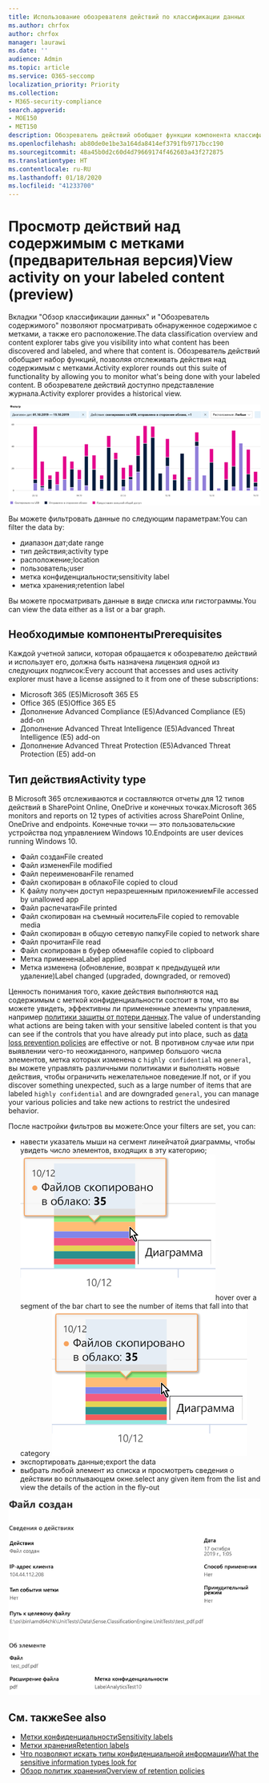 ```yaml
---
title: Использование обозревателя действий по классификации данных
ms.author: chrfox
author: chrfox
manager: laurawi
ms.date: ''
audience: Admin
ms.topic: article
ms.service: O365-seccomp
localization_priority: Priority
ms.collection:
- M365-security-compliance
search.appverid:
- MOE150
- MET150
description: Обозреватель действий обобщает функции компонента классификации данных, позволяя просматривать и фильтровать действия, выполняемые пользователями над содержимым с метками.
ms.openlocfilehash: ab80de0e1be3a164da8414ef3791fb9717bcc190
ms.sourcegitcommit: 48a45b0d2c60d4d79669174f462603a43f272875
ms.translationtype: HT
ms.contentlocale: ru-RU
ms.lasthandoff: 01/18/2020
ms.locfileid: "41233700"
---
```

# <a name="view-activity-on-your-labeled-content-preview"></a><span data-ttu-id="44677-103">Просмотр действий над содержимым с метками (предварительная версия)</span><span class="sxs-lookup"><span data-stu-id="44677-103">View activity on your labeled content (preview)</span></span>

<span data-ttu-id="44677-104">Вкладки "Обзор классификации данных" и "Обозреватель содержимого" позволяют просматривать обнаруженное содержимое с метками, а также его расположение.</span><span class="sxs-lookup"><span data-stu-id="44677-104">The data classification overview and content explorer tabs give you visibility into what content has been discovered and labeled, and where that content is.</span></span> <span data-ttu-id="44677-105">Обозреватель действий обобщает набор функций, позволяя отслеживать действия над содержимым с метками.</span><span class="sxs-lookup"><span data-stu-id="44677-105">Activity explorer rounds out this suite of functionality by allowing you to monitor what's being done with your labeled content.</span></span> <span data-ttu-id="44677-106">В обозревателе действий доступно представление журнала.</span><span class="sxs-lookup"><span data-stu-id="44677-106">Activity explorer provides a historical view.</span></span>

![снимок экрана: обзор обозревателя действий](media/data-classification-activity-explorer-1.png)

<span data-ttu-id="44677-108">Вы можете фильтровать данные по следующим параметрам:</span><span class="sxs-lookup"><span data-stu-id="44677-108">You can filter the data by:</span></span>

- <span data-ttu-id="44677-109">диапазон дат;</span><span class="sxs-lookup"><span data-stu-id="44677-109">date range</span></span>
- <span data-ttu-id="44677-110">тип действия;</span><span class="sxs-lookup"><span data-stu-id="44677-110">activity type</span></span>
- <span data-ttu-id="44677-111">расположение;</span><span class="sxs-lookup"><span data-stu-id="44677-111">location</span></span>
- <span data-ttu-id="44677-112">пользователь;</span><span class="sxs-lookup"><span data-stu-id="44677-112">user</span></span>
- <span data-ttu-id="44677-113">метка конфиденциальности;</span><span class="sxs-lookup"><span data-stu-id="44677-113">sensitivity label</span></span>
- <span data-ttu-id="44677-114">метка хранения;</span><span class="sxs-lookup"><span data-stu-id="44677-114">retention label</span></span>


<span data-ttu-id="44677-115">Вы можете просматривать данные в виде списка или гистограммы.</span><span class="sxs-lookup"><span data-stu-id="44677-115">You can view the data either as a list or a bar graph.</span></span>

## <a name="prerequisites"></a><span data-ttu-id="44677-116">Необходимые компоненты</span><span class="sxs-lookup"><span data-stu-id="44677-116">Prerequisites</span></span>

<span data-ttu-id="44677-117">Каждой учетной записи, которая обращается к обозревателю действий и использует его, должна быть назначена лицензия одной из следующих подписок:</span><span class="sxs-lookup"><span data-stu-id="44677-117">Every account that accesses and uses activity explorer must have a license assigned to it from one of these subscriptions:</span></span>

- <span data-ttu-id="44677-118">Microsoft 365 (E5)</span><span class="sxs-lookup"><span data-stu-id="44677-118">Microsoft 365 E5</span></span>
- <span data-ttu-id="44677-119">Office 365 (E5)</span><span class="sxs-lookup"><span data-stu-id="44677-119">Office 365 E5</span></span>
- <span data-ttu-id="44677-120">Дополнение Advanced Compliance (E5)</span><span class="sxs-lookup"><span data-stu-id="44677-120">Advanced Compliance (E5) add-on</span></span>
- <span data-ttu-id="44677-121">Дополнение Advanced Threat Intelligence (E5)</span><span class="sxs-lookup"><span data-stu-id="44677-121">Advanced Threat Intelligence (E5) add-on</span></span>
- <span data-ttu-id="44677-122">Дополнение Advanced Threat Protection (E5)</span><span class="sxs-lookup"><span data-stu-id="44677-122">Advanced Threat Protection (E5) add-on</span></span>

## <a name="activity-type"></a><span data-ttu-id="44677-123">Тип действия</span><span class="sxs-lookup"><span data-stu-id="44677-123">Activity type</span></span>

<span data-ttu-id="44677-124">В Microsoft 365 отслеживаются и составляются отчеты для 12 типов действий в SharePoint Online, OneDrive и конечных точках.</span><span class="sxs-lookup"><span data-stu-id="44677-124">Microsoft 365 monitors and reports on 12 types of activities across SharePoint Online, OneDrive and endpoints.</span></span> <span data-ttu-id="44677-125">Конечные точки — это пользовательские устройства под управлением Windows 10.</span><span class="sxs-lookup"><span data-stu-id="44677-125">Endpoints are user devices running Windows 10.</span></span>

- <span data-ttu-id="44677-126">Файл создан</span><span class="sxs-lookup"><span data-stu-id="44677-126">File created</span></span>
- <span data-ttu-id="44677-127">Файл изменен</span><span class="sxs-lookup"><span data-stu-id="44677-127">File modified</span></span>
- <span data-ttu-id="44677-128">Файл переименован</span><span class="sxs-lookup"><span data-stu-id="44677-128">File renamed</span></span>
- <span data-ttu-id="44677-129">Файл скопирован в облако</span><span class="sxs-lookup"><span data-stu-id="44677-129">File copied to cloud</span></span>
- <span data-ttu-id="44677-130">К файлу получен доступ неразрешенным приложением</span><span class="sxs-lookup"><span data-stu-id="44677-130">File accessed by unallowed app</span></span>
- <span data-ttu-id="44677-131">Файл распечатан</span><span class="sxs-lookup"><span data-stu-id="44677-131">File printed</span></span>
- <span data-ttu-id="44677-132">Файл скопирован на съемный носитель</span><span class="sxs-lookup"><span data-stu-id="44677-132">File copied to removable media</span></span>
- <span data-ttu-id="44677-133">Файл скопирован в общую сетевую папку</span><span class="sxs-lookup"><span data-stu-id="44677-133">File copied to network share</span></span>
- <span data-ttu-id="44677-134">Файл прочитан</span><span class="sxs-lookup"><span data-stu-id="44677-134">File read</span></span>
- <span data-ttu-id="44677-135">Файл скопирован в буфер обмена</span><span class="sxs-lookup"><span data-stu-id="44677-135">file copied to clipboard</span></span>
- <span data-ttu-id="44677-136">Метка применена</span><span class="sxs-lookup"><span data-stu-id="44677-136">Label applied</span></span>
- <span data-ttu-id="44677-137">Метка изменена (обновление, возврат к предыдущей или удаление)</span><span class="sxs-lookup"><span data-stu-id="44677-137">Label changed (upgraded, downgraded, or removed)</span></span>

<span data-ttu-id="44677-138">Ценность понимания того, какие действия выполняются над содержимым с меткой конфиденциальности состоит в том, что вы можете увидеть, эффективны ли примененные элементы управления, например [политики защиты от потери данных](data-loss-prevention-policies.md).</span><span class="sxs-lookup"><span data-stu-id="44677-138">The value of understanding what actions are being taken with your sensitive labeled content is that you can see if the controls that you have already put into place, such as [data loss prevention policies](data-loss-prevention-policies.md) are effective or not.</span></span> <span data-ttu-id="44677-139">В противном случае или при выявлении чего-то неожиданного, например большого числа элементов, метка которых изменена с `highly confidential` на `general`, вы можете управлять различными политиками и выполнять новые действия, чтобы ограничить нежелательное поведение.</span><span class="sxs-lookup"><span data-stu-id="44677-139">If not, or if you discover something unexpected, such as a large number of items that are labeled `highly confidential` and are downgraded `general`, you can manage your various policies and take new actions to restrict the undesired behavior.</span></span>

<span data-ttu-id="44677-140">После настройки фильтров вы можете:</span><span class="sxs-lookup"><span data-stu-id="44677-140">Once your filters are set, you can:</span></span>

- <span data-ttu-id="44677-141">навести указатель мыши на сегмент линейчатой диаграммы, чтобы увидеть число элементов, входящих в эту категорию; ![наведение указателя в обозревателе действий](media/data-classification-activity-explorer-hover-over-2.png)</span><span class="sxs-lookup"><span data-stu-id="44677-141">hover over a segment of the bar chart to see the number of items that fall into that category ![activity explorer hover over](media/data-classification-activity-explorer-hover-over-2.png)</span></span>
- <span data-ttu-id="44677-142">экспортировать данные;</span><span class="sxs-lookup"><span data-stu-id="44677-142">export the data</span></span>
- <span data-ttu-id="44677-143">выбрать любой элемент из списка и просмотреть сведения о действии во всплывающем окне.</span><span class="sxs-lookup"><span data-stu-id="44677-143">select any given item from the list and view the details of the action in the fly-out</span></span>

![всплывающее окно со сведениями в обозревателе действий](media/data-classification-activity-explorer-fly-out-3.png)

## <a name="see-also"></a><span data-ttu-id="44677-145">См. также</span><span class="sxs-lookup"><span data-stu-id="44677-145">See also</span></span>
- [<span data-ttu-id="44677-146">Метки конфиденциальности</span><span class="sxs-lookup"><span data-stu-id="44677-146">Sensitivity labels</span></span>](sensitivity-labels.md)
- [<span data-ttu-id="44677-147">Метки хранения</span><span class="sxs-lookup"><span data-stu-id="44677-147">Retention labels</span></span>](labels.md)
- [<span data-ttu-id="44677-148">Что позволяют искать типы конфиденциальной информации</span><span class="sxs-lookup"><span data-stu-id="44677-148">What the sensitive information types look for</span></span>](what-the-sensitive-information-types-look-for.md)
- [<span data-ttu-id="44677-149">Обзор политик хранения</span><span class="sxs-lookup"><span data-stu-id="44677-149">Overview of retention policies</span></span>](retention-policies.md)